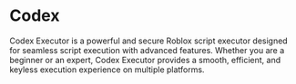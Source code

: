 # Codex
Codex Executor is a powerful and secure Roblox script executor designed for seamless script execution with advanced features. Whether you are a beginner or an expert, Codex Executor provides a smooth, efficient, and keyless execution experience on multiple platforms.
